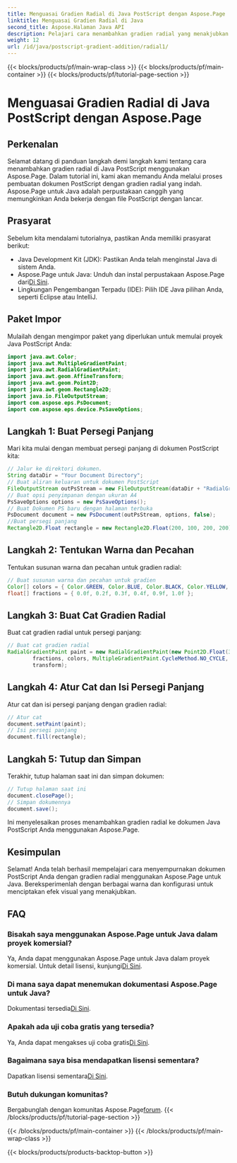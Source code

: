 ```yaml
---
title: Menguasai Gradien Radial di Java PostScript dengan Aspose.Page
linktitle: Menguasai Gradien Radial di Java
second_title: Aspose.Halaman Java API
description: Pelajari cara menambahkan gradien radial yang menakjubkan di Java PostScript menggunakan Aspose.Page untuk Java. Tingkatkan kualitas dokumen PostScript Anda dengan panduan langkah demi langkah ini.
weight: 12
url: /id/java/postscript-gradient-addition/radial1/
---
```


{{< blocks/products/pf/main-wrap-class >}}
{{< blocks/products/pf/main-container >}}
{{< blocks/products/pf/tutorial-page-section >}}

# Menguasai Gradien Radial di Java PostScript dengan Aspose.Page

## Perkenalan
Selamat datang di panduan langkah demi langkah kami tentang cara menambahkan gradien radial di Java PostScript menggunakan Aspose.Page. Dalam tutorial ini, kami akan memandu Anda melalui proses pembuatan dokumen PostScript dengan gradien radial yang indah. Aspose.Page untuk Java adalah perpustakaan canggih yang memungkinkan Anda bekerja dengan file PostScript dengan lancar.
## Prasyarat
Sebelum kita mendalami tutorialnya, pastikan Anda memiliki prasyarat berikut:
- Java Development Kit (JDK): Pastikan Anda telah menginstal Java di sistem Anda.
-  Aspose.Page untuk Java: Unduh dan instal perpustakaan Aspose.Page dari[Di Sini](https://releases.aspose.com/page/java/).
- Lingkungan Pengembangan Terpadu (IDE): Pilih IDE Java pilihan Anda, seperti Eclipse atau IntelliJ.
## Paket Impor
Mulailah dengan mengimpor paket yang diperlukan untuk memulai proyek Java PostScript Anda:
```java
import java.awt.Color;
import java.awt.MultipleGradientPaint;
import java.awt.RadialGradientPaint;
import java.awt.geom.AffineTransform;
import java.awt.geom.Point2D;
import java.awt.geom.Rectangle2D;
import java.io.FileOutputStream;
import com.aspose.eps.PsDocument;
import com.aspose.eps.device.PsSaveOptions;
```
## Langkah 1: Buat Persegi Panjang
Mari kita mulai dengan membuat persegi panjang di dokumen PostScript kita:
```java
// Jalur ke direktori dokumen.
String dataDir = "Your Document Directory";
// Buat aliran keluaran untuk dokumen PostScript
FileOutputStream outPsStream = new FileOutputStream(dataDir + "RadialGradient1_outPS.ps");
// Buat opsi penyimpanan dengan ukuran A4
PsSaveOptions options = new PsSaveOptions();
// Buat Dokumen PS baru dengan halaman terbuka
PsDocument document = new PsDocument(outPsStream, options, false);
//Buat persegi panjang
Rectangle2D.Float rectangle = new Rectangle2D.Float(200, 100, 200, 200);
```
## Langkah 2: Tentukan Warna dan Pecahan
Tentukan susunan warna dan pecahan untuk gradien radial:
```java
// Buat susunan warna dan pecahan untuk gradien
Color[] colors = { Color.GREEN, Color.BLUE, Color.BLACK, Color.YELLOW, new Color(245, 245, 220), Color.RED };
float[] fractions = { 0.0f, 0.2f, 0.3f, 0.4f, 0.9f, 1.0f };
```
## Langkah 3: Buat Cat Gradien Radial
Buat cat gradien radial untuk persegi panjang:
```java
// Buat cat gradien radial
RadialGradientPaint paint = new RadialGradientPaint(new Point2D.Float(300, 200), 100, new Point2D.Float(300, 200),
        fractions, colors, MultipleGradientPaint.CycleMethod.NO_CYCLE, MultipleGradientPaint.ColorSpaceType.SRGB,
        transform);
```
## Langkah 4: Atur Cat dan Isi Persegi Panjang
Atur cat dan isi persegi panjang dengan gradien radial:
```java
// Atur cat
document.setPaint(paint);
// Isi persegi panjang
document.fill(rectangle);
```
## Langkah 5: Tutup dan Simpan
Terakhir, tutup halaman saat ini dan simpan dokumen:
```java
// Tutup halaman saat ini
document.closePage();
// Simpan dokumennya
document.save();
```
Ini menyelesaikan proses menambahkan gradien radial ke dokumen Java PostScript Anda menggunakan Aspose.Page.
## Kesimpulan
Selamat! Anda telah berhasil mempelajari cara menyempurnakan dokumen PostScript Anda dengan gradien radial menggunakan Aspose.Page untuk Java. Bereksperimenlah dengan berbagai warna dan konfigurasi untuk menciptakan efek visual yang menakjubkan.
## FAQ
### Bisakah saya menggunakan Aspose.Page untuk Java dalam proyek komersial?
 Ya, Anda dapat menggunakan Aspose.Page untuk Java dalam proyek komersial. Untuk detail lisensi, kunjungi[Di Sini](https://purchase.aspose.com/buy).
### Di mana saya dapat menemukan dokumentasi Aspose.Page untuk Java?
 Dokumentasi tersedia[Di Sini](https://reference.aspose.com/page/java/).
### Apakah ada uji coba gratis yang tersedia?
 Ya, Anda dapat mengakses uji coba gratis[Di Sini](https://releases.aspose.com/).
### Bagaimana saya bisa mendapatkan lisensi sementara?
 Dapatkan lisensi sementara[Di Sini](https://purchase.aspose.com/temporary-license/).
### Butuh dukungan komunitas?
 Bergabunglah dengan komunitas Aspose.Page[forum](https://forum.aspose.com/c/page/39).
{{< /blocks/products/pf/tutorial-page-section >}}

{{< /blocks/products/pf/main-container >}}
{{< /blocks/products/pf/main-wrap-class >}}

{{< blocks/products/products-backtop-button >}}
